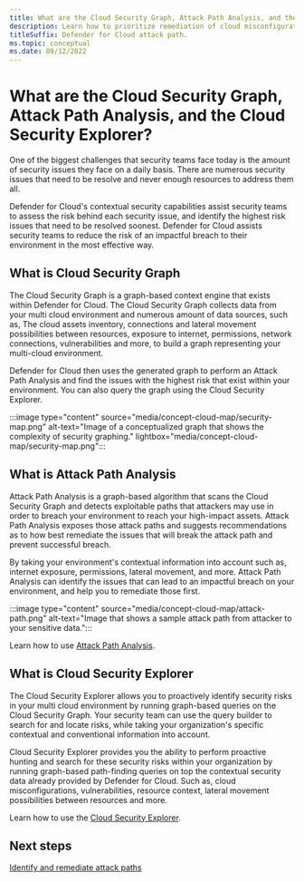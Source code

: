 ```yaml
---
title: What are the Cloud Security Graph, Attack Path Analysis, and the Cloud Security Explorer? 
description: Learn how to prioritize remediation of cloud misconfigurations and vulnerabilities based on risk. 
titleSuffix: Defender for Cloud attack path.
ms.topic: conceptual
ms.date: 09/12/2022
---
```


# What are the Cloud Security Graph, Attack Path Analysis, and the Cloud Security Explorer? 

One of the biggest challenges that security teams face today is the amount of security issues they face on a daily basis. There are numerous security issues that need to be resolve and never enough resources to address them all. 

Defender for Cloud's contextual security capabilities assist security teams to assess the risk behind each security issue, and identify the highest risk issues that need to be resolved soonest. Defender for Cloud assists security teams to reduce the risk of an impactful breach to their environment in the most effective way. 

## What is Cloud Security Graph

The Cloud Security Graph is a graph-based context engine that exists within Defender for Cloud. The Cloud Security Graph collects data from your multi cloud environment and numerous amount of data sources, such as, The cloud assets inventory, connections and lateral movement possibilities between resources, exposure to internet, permissions, network connections, vulnerabilities and more, to build a graph representing your multi-cloud environment. 

Defender for Cloud then uses the generated graph to perform an Attack Path Analysis and find the issues with the highest risk that exist within your environment. You can also query the graph using the Cloud Security Explorer.  

:::image type="content" source="media/concept-cloud-map/security-map.png" alt-text="Image of a conceptualized graph that shows the complexity of security graphing." lightbox="media/concept-cloud-map/security-map.png":::

## What is Attack Path Analysis

Attack Path Analysis is a graph-based algorithm that scans the Cloud Security Graph and detects exploitable paths that attackers may use in order to breach your environment to reach your high-impact assets. Attack Path Analysis exposes those attack paths and suggests recommendations as to how best remediate the issues that will break the attack path and prevent successful breach. 

By taking your environment's contextual information into account such as, internet exposure, permissions, lateral movement, and more. Attack Path Analysis can identify the issues that can lead to an impactful breach on your environment, and help you to remediate those first. 

:::image type="content" source="media/concept-cloud-map/attack-path.png" alt-text="Image that shows a sample attack path from attacker to your sensitive data.":::

Learn how to use [Attack Path Analysis](how-to-manage-attack-path.md).

## What is Cloud Security Explorer

The Cloud Security Explorer allows you to proactively identify security risks in your multi cloud environment by running graph-based queries on the Cloud Security Graph. Your security team can use the query builder to search for and locate risks, while taking your organization's specific contextual and conventional information into account. 

Cloud Security Explorer provides you the ability to perform proactive hunting and search for these security risks within your organization by running graph-based path-finding queries on top the contextual security data already provided by Defender for Cloud. Such as, cloud misconfigurations, vulnerabilities, resource context, lateral movement possibilities between resources and more.

Learn how to use the [Cloud Security Explorer](how-to-manage-cloud-security-explorer.md).

## Next steps

[Identify and remediate attack paths](how-to-manage-attack-path.md)

